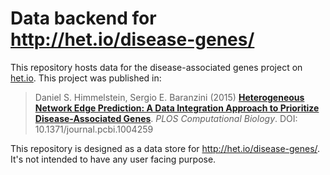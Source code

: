 # Data backend for http://het.io/disease-genes/

This repository hosts data for the disease-associated genes project on [het.io](http://het.io). This project was published in:

> Daniel S. Himmelstein, Sergio E. Baranzini (2015) [**Heterogeneous Network Edge Prediction: A Data Integration Approach to Prioritize Disease-Associated Genes**](https://doi.org/10.1371/journal.pcbi.1004259). _PLOS Computational Biology_. DOI: 10.1371/journal.pcbi.1004259

This repository is designed as a data store for http://het.io/disease-genes/. It's not intended to have any user facing purpose.
